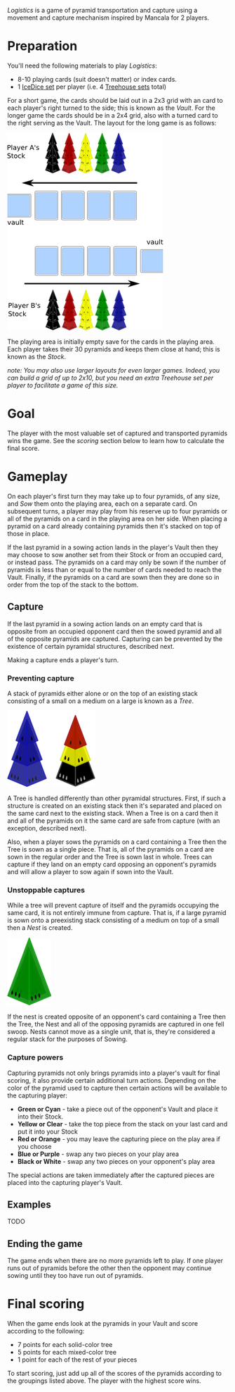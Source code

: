 *Logistics* is a game of pyramid transportation and capture using a  movement and capture mechanism inspired by Mancala for 2 players.

Preparation
===========

You'll need the following materials to play *Logistics*:

 * 8-10 playing cards (suit doesn't matter) or index cards.
 * 1 [IceDice set](http://www.looneylabs.com/games/icedice) per player (i.e. 4 [Treehouse sets](http://www.looneylabs.com/games/treehouse) total)
 
For a short game, the cards should be laid out in a 2x3 grid with an card to each player's right turned to the side; this is known as the *Vault*.  For the longer game the cards should be in a 2x4 grid, also with a turned card to the right serving as the Vault.  The layout for the long game is as follows:

![setup](https://raw.githubusercontent.com/fogus/spiel/master/pyramidenspiel/logistics/graphics/setup.png)

The playing area is initially empty save for the cards in the playing area.  Each player takes their 30 pyramids and keeps them close at hand; this is known as the *Stock*.

*note: You may also use larger layouts for even larger games.  Indeed, you can build a grid of up to 2x10, but you need an extra Treehouse set per player to facilitate a game of this size.*

Goal
====

The player with the most valuable set of captured and transported pyramids wins the game.  See the *scoring* section below to learn how to calculate the final score.

Gameplay
========

On each player's first turn they may take up to four pyramids, of any size, and *Sow* them onto the playing area, each on a separate card.  On subsequent turns, a player may play from his reserve up to four pyramids or all of the pyramids on a card in the playing area on her side.  When placing a pyramid on a card already containing pyramids then it's stacked on top of those in place.

If the last pyramid in a sowing action lands in the player's Vault then they may choose to sow another set from their Stock or from an occupied card, or instead pass.  The pyramids on a card may only be sown if the number of pyramids is less than or equal to the number of cards needed to reach the Vault.  Finally, if the pyramids on a card are sown then they are done so in order from the top of the stack to the bottom.

Capture
-------

If the last pyramid in a sowing action lands on an empty card that is opposite from an occupied opponent card then the sowed pyramid and all of the opposite pyramids are captured.  Capturing can be prevented by the existence of certain pyramidal structures, described next.

Making a capture ends a player's turn.  

### Preventing capture

A stack of pyramids either alone or on the top of an existing stack consisting of a small on a medium on a large is known as a *Tree*.

![tree](https://raw.githubusercontent.com/fogus/spiel/master/pyramidenspiel/logistics/graphics/trees.png)

A Tree is handled differently than other pyramidal structures.  First, if such a structure is created on an existing stack then it's separated and placed on the same card next to the existing stack.  When a Tree is on a card then it and all of the pyramids on it the same card are safe from capture (with an exception, described next). 

Also, when a player sows the pyramids on a card containing a Tree then the Tree is sown as a single piece.  That is, all of the pyramids on a card are sown in the regular order and the Tree is sown last in whole.  Trees can capture if they land on an empty card opposing an opponent's pyramids and will allow a player to sow again if sown into the Vault.

### Unstoppable captures

While a tree will prevent capture of itself and the pyramids occupying the same card, it is not entirely immune from capture.  That is, if a large pyramid is sown onto a preexisting stack consisting of a medium on top of a small then a *Nest* is created.

![nest](https://raw.githubusercontent.com/fogus/spiel/master/pyramidenspiel/logistics/graphics/nest.png)

If the nest is created opposite of an opponent's card containing a Tree then the Tree, the Nest and all of the opposing pyramids are captured in one fell swoop.  Nests cannot move as a single unit, that is, they're considered a regular stack for the purposes of Sowing.

### Capture powers

Capturing pyramids not only brings pyramids into a player's vault for final scoring, it also provide certain additional turn actions.  Depending on the color of the pyramid used to capture then certain actions will be available to the capturing player:

 * **Green or Cyan** - take a piece out of the opponent's Vault and 
   place it into their Stock.
 * **Yellow or Clear** - take the top piece from the stack on your
   last card and put it into your Stock
 * **Red or Orange** - you may leave the capturing piece on the 
   play area if you choose
 * **Blue or Purple** - swap any two pieces on your play area
 * **Black or White** - swap any two pieces on your opponent's 
   play area
 
The special actions are taken immediately after the captured pieces are placed into the capturing player's Vault.

Examples
--------

TODO

Ending the game
---------------

The game ends when there are no more pyramids left to play.  If one player runs out of pyramids before the other then the opponent may continue sowing until they too have run out of pyramids.

Final scoring
=============

When the game ends look at the pyramids in your Vault and score according to the following:

* 7 points for each solid-color tree
* 5 points for each mixed-color tree
* 1 point for each of the rest of your pieces

To start scoring, just add up all of the scores of the pyramids according to the groupings listed above.  The player with the highest score wins.


